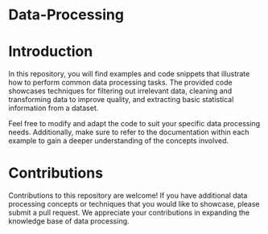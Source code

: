 # Data-Processing

# Introduction
In this repository, you will find examples and code snippets that illustrate how to perform common data processing tasks. The provided code showcases techniques for filtering out irrelevant data, cleaning and transforming data to improve quality, and extracting basic statistical information from a dataset.

Feel free to modify and adapt the code to suit your specific data processing needs. Additionally, make sure to refer to the documentation within each example to gain a deeper understanding of the concepts involved.

# Contributions
Contributions to this repository are welcome! If you have additional data processing concepts or techniques that you would like to showcase, please submit a pull request. We appreciate your contributions in expanding the knowledge base of data processing.

